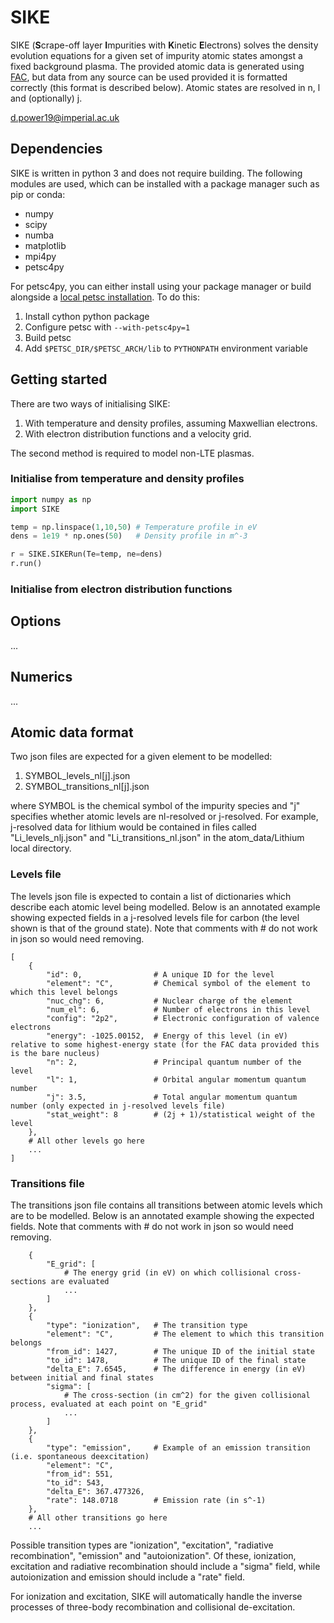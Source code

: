 # SIKE

SIKE (**S**crape-off layer **I**mpurities with **K**inetic **E**lectrons) solves the density evolution equations for a given set of impurity atomic states amongst a fixed background plasma. The provided atomic data is generated using [FAC](https://github.com/flexible-atomic-code/fac), but data from any source can be used provided it is formatted correctly (this format is described below). Atomic states are resolved in n, l and (optionally) j.

d.power19@imperial.ac.uk

## Dependencies
SIKE is written in python 3 and does not require building. The following modules are used, which can be installed with a package manager such as pip or conda:
- numpy
- scipy
- numba
- matplotlib
- mpi4py
- petsc4py

For petsc4py, you can either install using your package manager or build alongside a [local petsc installation](https://petsc.org/release/install/). To do this:
1. Install cython python package
2. Configure petsc with `--with-petsc4py=1`
3. Build petsc
4. Add `$PETSC_DIR/$PETSC_ARCH/lib` to `PYTHONPATH` environment variable

## Getting started
There are two ways of initialising SIKE:
1. With temperature and density profiles, assuming Maxwellian electrons.
2. With electron distribution functions and a velocity grid. 

The second method is required to model non-LTE plasmas. 

### Initialise from temperature and density profiles

```python
import numpy as np
import SIKE

temp = np.linspace(1,10,50) # Temperature profile in eV
dens = 1e19 * np.ones(50)   # Density profile in m^-3

r = SIKE.SIKERun(Te=temp, ne=dens)
r.run()
```

### Initialise from electron distribution functions

## Options
...

## Numerics 
...

## Atomic data format

Two json files are expected for a given element to be modelled:
1. SYMBOL_levels_nl[j].json
2. SYMBOL_transitions_nl[j].json

where SYMBOL is the chemical symbol of the impurity species and "j" specifies whether atomic levels are nl-resolved or j-resolved. For example, j-resolved data for lithium would be contained in files called "Li_levels_nlj.json" and "Li_transitions_nl.json" in the atom_data/Lithium local directory.

### Levels file
The levels json file is expected to contain a list of dictionaries which describe each atomic level being modelled. Below is an annotated example showing expected fields in a j-resolved levels file for carbon (the level shown is that of the ground state). Note that comments with # do not work in json so would need removing. 
```
[
    {
        "id": 0,                # A unique ID for the level
        "element": "C",         # Chemical symbol of the element to which this level belongs
        "nuc_chg": 6,           # Nuclear charge of the element
        "num_el": 6,            # Number of electrons in this level
        "config": "2p2",        # Electronic configuration of valence electrons
        "energy": -1025.00152,  # Energy of this level (in eV) relative to some highest-energy state (for the FAC data provided this is the bare nucleus)
        "n": 2,                 # Principal quantum number of the level
        "l": 1,                 # Orbital angular momentum quantum number
        "j": 3.5,               # Total angular momentum quantum number (only expected in j-resolved levels file)
        "stat_weight": 8        # (2j + 1)/statistical weight of the level
    },
    # All other levels go here
    ... 
]
```

### Transitions file
The transitions json file contains all transitions between atomic levels which are to be modelled. Below is an annotated example showing the expected fields. Note that comments with # do not work in json so would need removing. 

```
    {
        "E_grid": [
            # The energy grid (in eV) on which collisional cross-sections are evaluated
            ...
        ]
    },
    {
        "type": "ionization",   # The transition type
        "element": "C",         # The element to which this transition belongs
        "from_id": 1427,        # The unique ID of the initial state
        "to_id": 1478,          # The unique ID of the final state
        "delta_E": 7.6545,      # The difference in energy (in eV) between initial and final states
        "sigma": [
            # The cross-section (in cm^2) for the given collisional process, evaluated at each point on "E_grid"
            ...
        ]
    },
    {
        "type": "emission",     # Example of an emission transition (i.e. spontaneous deexcitation)
        "element": "C",
        "from_id": 551,
        "to_id": 543,
        "delta_E": 367.477326,
        "rate": 148.0718        # Emission rate (in s^-1)
    },
    # All other transitions go here
    ...
```
Possible transition types are "ionization", "excitation", "radiative recombination", "emission" and "autoionization". Of these, ionization, excitation and radiative recombination should include a "sigma" field, while autoionization and emission should include a "rate" field. 

For ionization and excitation, SIKE will automatically handle the inverse processes of three-body recombination and collisional de-excitation. 
